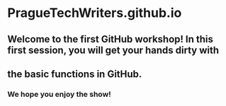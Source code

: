 # PragueTechWriters.github.io

## Welcome to the first GitHub workshop! In this first session, you will get your hands dirty with 
## the basic functions in GitHub.

### We hope you enjoy the show!
